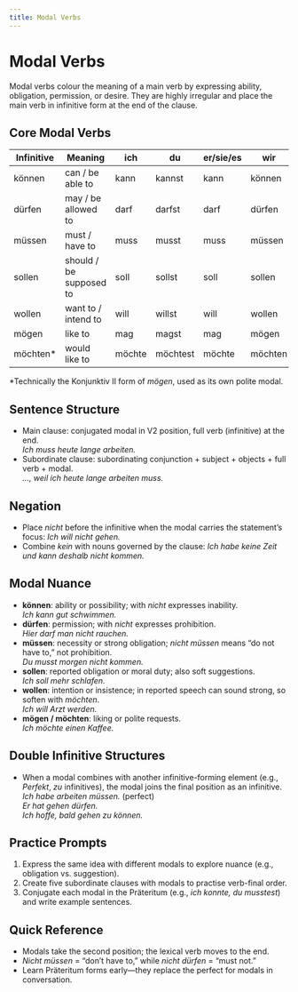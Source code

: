 ```yaml
---
title: Modal Verbs
---
```


# Modal Verbs

Modal verbs colour the meaning of a main verb by expressing ability, obligation, permission, or desire. They are highly irregular and place the main verb in infinitive form at the end of the clause.

## Core Modal Verbs

| Infinitive | Meaning               | ich    | du     | er/sie/es | wir    | ihr    | sie/Sie |
|------------|-----------------------|--------|--------|-----------|--------|--------|---------|
| können     | can / be able to      | kann   | kannst | kann      | können | könnt  | können  |
| dürfen     | may / be allowed to   | darf   | darfst | darf      | dürfen | dürft  | dürfen  |
| müssen     | must / have to        | muss   | musst  | muss      | müssen | müsst  | müssen  |
| sollen     | should / be supposed to | soll | sollst | soll      | sollen | sollt  | sollen  |
| wollen     | want to / intend to   | will   | willst | will      | wollen | wollt  | wollen  |
| mögen      | like to               | mag    | magst  | mag       | mögen  | mögt   | mögen   |
| möchten*   | would like to         | möchte | möchtest | möchte  | möchten | möchtet | möchten |

*Technically the Konjunktiv II form of *mögen*, used as its own polite modal.

## Sentence Structure

- Main clause: conjugated modal in V2 position, full verb (infinitive) at the end.  
  *Ich muss heute lange arbeiten.*
- Subordinate clause: subordinating conjunction + subject + objects + full verb + modal.  
  *..., weil ich heute lange arbeiten muss.*

## Negation

- Place *nicht* before the infinitive when the modal carries the statement’s focus: *Ich will nicht gehen.*
- Combine *kein* with nouns governed by the clause: *Ich habe keine Zeit und kann deshalb nicht kommen.*

## Modal Nuance

- **können**: ability or possibility; with *nicht* expresses inability.  
  *Ich kann gut schwimmen.*
- **dürfen**: permission; with *nicht* expresses prohibition.  
  *Hier darf man nicht rauchen.*
- **müssen**: necessity or strong obligation; *nicht müssen* means “do not have to,” not prohibition.  
  *Du musst morgen nicht kommen.*
- **sollen**: reported obligation or moral duty; also soft suggestions.  
  *Ich soll mehr schlafen.*
- **wollen**: intention or insistence; in reported speech can sound strong, so soften with *möchten*.  
  *Ich will Arzt werden.*
- **mögen / möchten**: liking or polite requests.  
  *Ich möchte einen Kaffee.*

## Double Infinitive Structures

- When a modal combines with another infinitive-forming element (e.g., *Perfekt*, *zu* infinitives), the modal joins the final position as an infinitive.  
  *Ich habe arbeiten müssen.* (perfect)  
  *Er hat gehen dürfen.*  
  *Ich hoffe, bald gehen zu können.*

## Practice Prompts

1. Express the same idea with different modals to explore nuance (e.g., obligation vs. suggestion).
2. Create five subordinate clauses with modals to practise verb-final order.
3. Conjugate each modal in the Präteritum (e.g., *ich konnte, du musstest*) and write example sentences.

## Quick Reference

- Modals take the second position; the lexical verb moves to the end.
- *Nicht müssen* = “don’t have to,” while *nicht dürfen* = “must not.”
- Learn Präteritum forms early—they replace the perfect for modals in conversation.
